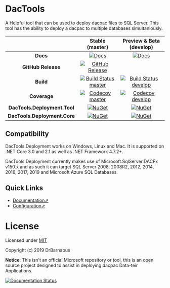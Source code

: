# DacTools

A Helpful tool that can be used to deploy dacpac files to SQL Server. This tool has the ability to deploy a dacpac to multiple databases simultaniously.

|                                        | Stable (master)                                                                | Preview & Beta (develop)                                                       |
| :------------------------------------: | :----------------------------------------------------------------------------: | :----------------------------------------------------------------------------: |
|                               **Docs** | [![Docs][docs-badge]][docs]                                                    | [![Docs][docs-pre-badge]][docs-pre]                                            |
|                     **GitHub Release** | [![GitHub Release][gh-rel-badge]][gh-rel]                                      |                                                                                |
|                              **Build** | [![Build Status master][az-pipeline-master-badge]][az-pipeline-master]         | [![Build Status develop][az-pipeline-develop-badge]][az-pipeline-develop]      |
|                           **Coverage** | [![Codecov master][codecov-master-badge]][codecov-master]                      | [![Codecov develop][codecov-develop-badge]][codecov-develop]                   |
|           **DacTools.Deployment.Tool** | [![NuGet][dtdt-badge]][dtdt]                                                   | [![NuGet][dtdt-pre-badge]][dtdt-pre]                                           |
|           **DacTools.Deployment.Core** | [![NuGet][dtdc-badge]][dtdc]                                                   | [![NuGet][dtdc-pre-badge]][dtdc-pre]                                           |

## Compatibility

DacTools.Deployment works on Windows, Linux and Mac. It is supported on .NET Core 3.0 and 2.1 as well as .NET Framework 4.7.2+.

DacTools.Deployment currently makes use of Microsoft.SqlServer.DACFx v150.x and as such it can target SQL Server 2008, 2008R2, 2012, 2014, 2016, 2017, 2019 and Microsoft Azure SQL Databases.

## Quick Links

- [Documentation⇗][docs]
- [Configuration⇗][configuration]

# License

Licensed under [MIT](./LICENSE)

Copyright (c) 2019 DrBarnabus

**Notice**: This isn't an official Microsoft repository or tool, this is an open source project designed to assist in deploying dacpac Data-teir Applications.

[![Documentation Status]()](https://drbarnabus-dactools.readthedocs-hosted.com/en/latest/?badge=latest)


[docs]:                         https://drbarnabus-dactools.readthedocs-hosted.com/en/stable/
[docs-badge]:                   https://readthedocs.com/projects/drbarnabus-dactools/badge/?version=stable&token=7071953b0821b7c66c10e181c6ba48f5d84924781173f7d9b570de1cbd03a687
[docs-pre]:                     https://drbarnabus-dactools.readthedocs-hosted.com/en/latest/
[docs-pre-badge]:               https://readthedocs.com/projects/drbarnabus-dactools/badge/?version=latest&token=7071953b0821b7c66c10e181c6ba48f5d84924781173f7d9b570de1cbd03a687
[gh-rel]:                       https://github.com/DrBarnabus/DacTools/releases/latest
[gh-rel-badge]:                 https://img.shields.io/github/release/DrBarnabus/DacTools.svg
[az-pipeline-master-badge]:     https://dev.azure.com/DrBarnabus/DacTools/_apis/build/status/DrBarnabus.DacTools?branchName=master
[az-pipeline-master]:           https://dev.azure.com/DrBarnabus/DacTools/_build/latest?definitionId=5&branchName=master
[az-pipeline-develop-badge]:    https://dev.azure.com/DrBarnabus/DacTools/_apis/build/status/DrBarnabus.DacTools?branchName=develop
[az-pipeline-develop]:          https://dev.azure.com/DrBarnabus/DacTools/_build/latest?definitionId=5&branchName=develop
[codecov-master-badge]:         https://codecov.io/gh/DrBarnabus/DacTools/branch/master/graph/badge.svg
[codecov-master]:               https://codecov.io/gh/DrBarnabus/DacTools/branch/master
[codecov-develop-badge]:        https://codecov.io/gh/DrBarnabus/DacTools/branch/develop/graph/badge.svg
[codecov-develop]:              https://codecov.io/gh/DrBarnabus/DacTools/branch/develop
[dtdt]:                         https://www.nuget.org/packages/DacTools.Deployment.Tool
[dtdt-badge]:                   https://img.shields.io/nuget/v/DacTools.Deployment.Tool
[dtdt-pre]:                     https://www.nuget.org/packages/DacTools.Deployment.Tool/absoluteLatest
[dtdt-pre-badge]:               https://img.shields.io/nuget/vpre/DacTools.Deployment.Tool
[dtdc]:                         https://www.nuget.org/packages/DacTools.Deployment.Core
[dtdc-badge]:                   https://img.shields.io/nuget/v/DacTools.Deployment.Core
[dtdc-pre]:                     https://www.nuget.org/packages/DacTools.Deployment.Core/absoluteLatest
[dtdc-pre-badge]:               https://img.shields.io/nuget/vpre/DacTools.Deployment.Core
[configuration]:                https://drbarnabus-dactools.readthedocs-hosted.com/en/stable/configuration
